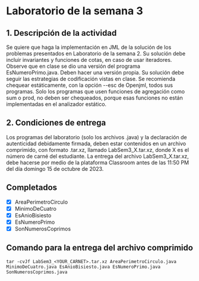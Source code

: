 # Laboratorio de la semana 3

## 1. Descripción de la actividad

Se quiere que haga la implementación en JML de la solución de los problemas presentados en Laboratorio de la semana 2. Su solución debe incluir invariantes y funciones de cotas, en caso de usar iteradores. Observe que en clase se dio una versión del programa EsNumeroPrimo.java. Deben hacer una versión propia. Su solución debe seguir las estrategias de codificación vistas en clase. Se recomienda chequear estáticamente, con la opción --esc de Openjml, todos sus programas. Solo los programas que usen funciones de agregación como sum o prod, no deben ser chequeados, porque esas funciones no están implementadas en el analizador estático.

## 2. Condiciones de entrega

Los programas del laboratorio (solo los archivos .java) y la declaración de autenticidad debidamente firmada, deben estar contenidos en un archivo comprimido, con formato .tar.xz, llamado LabSem3_X.tar.xz, donde X es el número de carné del estudiante. La entrega del archivo LabSem3_X.tar.xz, debe hacerse por medio de la plataforma Classroom antes de las 11:50 PM del día domingo 15 de octubre de 2023.

## Completados

- [x] AreaPerimetroCirculo
- [x] MinimoDeCuatro
- [x] EsAnioBisiesto
- [x] EsNumeroPrimo
- [x] SonNumerosCoprimos

## Comando para la entrega del archivo comprimido

```
tar -cvJf LabSem3_<YOUR_CARNET>.tar.xz AreaPerimetroCirculo.java MinimoDeCuatro.java EsAnioBisiesto.java EsNumeroPrimo.java SonNumerosCoprimos.java
```
